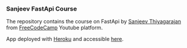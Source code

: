### Sanjeev FastApi Course

The repository contains the course on FastApi by [Sanjeev Thiyagarajan](https://github.com/Sanjeev-Thiyagarajan) from [FreeCodeCamp](https://www.freecodecamp.org/) Youtube platform.

App deployed with [Heroku](https://www.heroku.com/) and accessible [here](https://fastapi-adriangeerre.herokuapp.com/docs#/).
